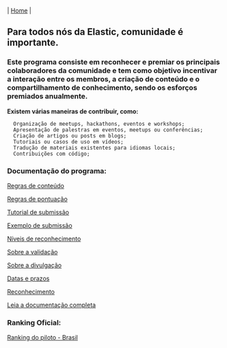 | [Home](https://elastic.github.io/Elastic-Contributor-Program/) |

## Para todos nós da Elastic, comunidade é importante. ##

### Este programa consiste em reconhecer e premiar os principais colaboradores da comunidade e tem como objetivo incentivar a interação entre os membros, a criação de conteúdo e o compartilhamento de conhecimento, sendo os esforços premiados anualmente.

**Existem várias maneiras de contribuir, como:**

      Organização de meetups, hackathons, eventos e workshops;
      Apresentação de palestras em eventos, meetups ou conferências;
      Criação de artigos ou posts em blogs;
      Tutoriais ou casos de uso em vídeos;
      Tradução de materiais existentes para idiomas locais;
      Contribuições com código;

### Documentação do programa: ###

[Regras de conteúdo](https://elastic.github.io/Elastic-Contributor-Program/regras-conteudo)

[Regras de pontuação](https://elastic.github.io/Elastic-Contributor-Program/regras-pontuacao)

[Tutorial de submissão](https://elastic.github.io/Elastic-Contributor-Program/tutorial-submissao)

[Exemplo de submissão](https://elastic.github.io/Elastic-Contributor-Program/exemplo-submissao)

[Níveis de reconhecimento](https://elastic.github.io/Elastic-Contributor-Program/niveis-reconhecimento)

[Sobre a validação](https://elastic.github.io/Elastic-Contributor-Program/validacao)

[Sobre a divulgação](https://elastic.github.io/Elastic-Contributor-Program/divulgacao)

[Datas e prazos](https://elastic.github.io/Elastic-Contributor-Program/datas-prazos)

[Reconhecimento](https://elastic.github.io/Elastic-Contributor-Program/reconhecimento)

[Leia a documentação completa](https://elastic.github.io/Elastic-Contributor-Program/portuguese-br)


### Ranking Oficial: ###

[Ranking do piloto - Brasil](https://elastic.github.io/Elastic-Contributor-Program/ranking-piloto)
